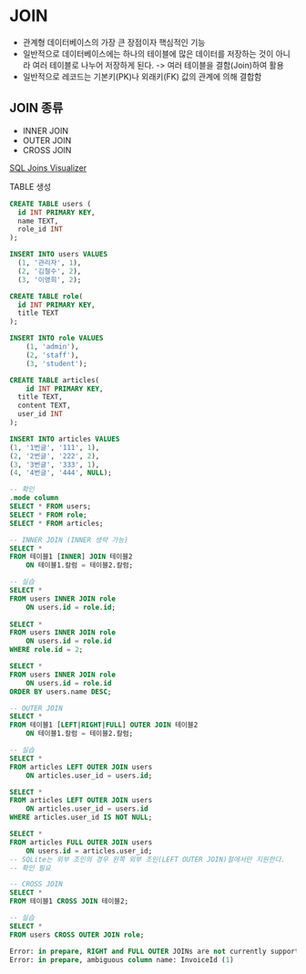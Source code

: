 # JOIN

- 관계형 데이터베이스의 가장 큰 장점이자 핵심적인 기능
- 일반적으로 데이터베이스에는 하나의 테이블에 많은 데이터를 저장하는 것이 아니라 여러 테이블로 나누어 저장하게 된다. -> 여러 테이블을 결함(Join)하여 활용
- 일반적으로 레코드는 기본키(PK)나 외래키(FK) 값의 관계에 의해 결합함



## JOIN 종류

- INNER JOIN
- OUTER JOIN
- CROSS JOIN



[SQL Joins Visualizer](https://sql-joins.leopard.in.ua)



TABLE 생성

```sql
CREATE TABLE users (
  id INT PRIMARY KEY,
  name TEXT,
  role_id INT
);

INSERT INTO users VALUES
  (1, '관리자', 1),
  (2, '김철수', 2),
  (3, '이영희', 2);

CREATE TABLE role(
  id INT PRIMARY KEY,
  title TEXT
);

INSERT INTO role VALUES
	(1, 'admin'),
	(2, 'staff'),
	(3, 'student');

CREATE TABLE articles(
	id INT PRIMARY KEY,
  title TEXT,
  content TEXT,
  user_id INT
);

INSERT INTO articles VALUES
(1, '1번글', '111', 1),
(2, '2번글', '222', 2),
(3, '3번글', '333', 1),
(4, '4번글', '444', NULL);

-- 확인
.mode column
SELECT * FROM users;
SELECT * FROM role;
SELECT * FROM articles;

```



```sql
-- INNER JOIN (INNER 생략 가능)
SELECT *
FROM 테이블1 [INNER] JOIN 테이블2
	ON 테이블1.칼럼 = 테이블2.칼럼;

-- 실습
SELECT *
FROM users INNER JOIN role
	ON users.id = role.id;
	
SELECT *
FROM users INNER JOIN role
	ON users.id = role.id
WHERE role.id = 2;

SELECT *
FROM users INNER JOIN role
	ON users.id = role.id
ORDER BY users.name DESC;

-- OUTER JOIN
SELECT *
FROM 테이블1 [LEFT|RIGHT|FULL] OUTER JOIN 테이블2
	ON 테이블1.칼럼 = 테이블2.칼럼;

-- 실습
SELECT *
FROM articles LEFT OUTER JOIN users
	ON articles.user_id = users.id;

SELECT *
FROM articles LEFT OUTER JOIN users
	ON articles.user_id = users.id
WHERE articles.user_id IS NOT NULL;

SELECT *
FROM articles FULL OUTER JOIN users
	ON users.id = articles.user_id;
-- SQLite는 외부 조인의 경우 왼쪽 외부 조인(LEFT OUTER JOIN)절에서만 지원한다.
-- 확인 필요

-- CROSS JOIN
SELECT *
FROM 테이블1 CROSS JOIN 테이블2;

-- 실습
SELECT *
FROM users CROSS OUTER JOIN role;
```



```sql
Error: in prepare, RIGHT and FULL OUTER JOINs are not currently supported (1)
Error: in prepare, ambiguous column name: InvoiceId (1)
```

